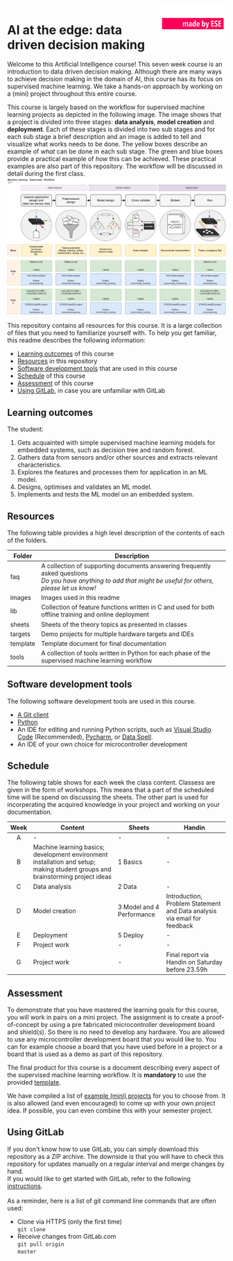 <img src="images/madeByESE.svg" alt="madeByESE" width="150" align="right"/>

# AI at the edge: data driven decision making

Welcome to this Artificial Intelligence course!
This seven week course is an introduction to data driven decision making.
Although there are many ways to achieve decision making in the domain of AI, this course has its focus on supervised machine learning.
We take a hands-on approach by working on a (mini) project throughout this entire course.

This course is largely based on the workflow for supervised machine learning projects as depicted in the following image. The image shows that a project is divided into three stages: **data analysis**, **model creation** and **deployment**. Each of these stages is divided into two sub stages and for each sub stage a brief description and an image is added to tell and visualize what works needs to be done. The yellow boxes describe an example of _what_ can be done in each sub stage. The green and blue boxes provide a practical example of _how_ this can be achieved. These practical examples are also part of this repository. The workflow will be discussed in detail during the first class.
![Supervised machine learning workflow](images/ml-supervised-workflow.png)

This repository contains all resources for this course. It is a large collection of files that you need to familiarize yourself with. To help you get familiar, this readme describes the following information:

* [Learning outcomes](#learning_outcomes) of this course
* [Resources](#resources) in this repository
* [Software development tools](#swdevtools) that are used in this course
* [Schedule](#schedule) of this course
* [Assessment](#assessment) of this course
* [Using GitLab](#usinggitlab), in case you are unfamiliar with GitLab

## <a name="learning_outcomes"></a>Learning outcomes
The student:
1. Gets acquainted with simple supervised machine learning models for embedded systems, such as decision tree and
random forest.
2. Gathers data from sensors and/or other sources and extracts relevant characteristics.
3. Explores the features and processes them for application in an ML model.
4. Designs, optimises and validates an ML model.
5. Implements and tests the ML model on an embedded system.

## <a name="resources"></a>Resources

The following table provides a high level description of the contents of each of the folders.

|Folder| Description |
|---|---|
|faq| A collection of supporting documents answering frequently asked questions<br>_Do you have anything to add that might be useful for others, please let us know!_ |
|images| Images used in this readme |
|lib| Collection of feature functions written in C and used for both offline training and online deployment |
|sheets| Sheets of the theory topics as presented in classes |
|targets| Demo projects for multiple hardware targets and IDEs |
|template| Template document for final documentation |
|tools| A collection of tools written in Python for each phase of the supervised machine learning workflow |

## <a name="swdevtools"></a>Software development tools

The following software development tools are used in this course.

* [A Git client](https://docs.gitlab.com/ee/gitlab-basics/start-using-git.html)
* [Python](https://www.python.org/downloads/)
* An IDE for editing and running Python scripts, such as [Visual Studio Code](https://code.visualstudio.com/) (Recommended), [Pycharm](https://www.jetbrains.com/pycharm/), or [Data Spell](https://www.jetbrains.com/dataspell/).
* An IDE of your own choice for microcontroller development

## <a name="schedule"></a>Schedule

The following table shows for each week the class content. Classess are given in the form of workshops. This means that a part of the scheduled time will be spend on discussing the sheets. The other part is used for incorperating the acquired knowledge in your project and working on your documentation.

|Week| Content | Sheets | Handin |
|:-:|---|---|---|
|A| - | - | - |
|B| Machine learning basics; development environment installation and setup; making student groups and brainstorming project ideas | 1 Basics | - |
|C| Data analysis | 2 Data | - |
|D| Model creation | 3 Model and 4 Performance | Introduction, Problem Statement and Data analysis via email for feedback |
|E| Deployment | 5 Deploy | - |
|F| Project work | - | - |
|G| Project work | - | Final report via Handin on Saturday before 23.59h |

## <a name="assessment"></a>Assessment

To demonstrate that you have mastered the learning goals for this course, you will work in pairs on a mini project.
The assignment is to create a proof-of-concept by using a pre fabricated microcontroller development board and shield(s). So there is no need to develop any hardware.
You are allowed to use any microcontroller development board that you would like to. You can for example choose a board that you have used before in a project or a board that is used as a demo as part of this repository.

The final product for this course is a document describing every aspect of the supervised machine learning workflow.
It is **mandatory** to use the provided [template]().

We have compiled a list of [example (mini) projects](./example_projects.md) for you to choose from.
It is also allowed (and even encouraged) to come up with your own project idea. If possible, you can even combine this with your semester project.

## <a name="usinggitlab"></a>Using GitLab
If you don't know how to use GitLab, you can simply download this repository as a ZIP archive. The downside is that you will have to check this repository for updates manually on a regular interval and merge changes by hand.<br />
If you would like to get started with GitLab, refer to the following [instructions](https://docs.gitlab.com/ee/gitlab-basics/start-using-git.html).<br />
<br />
As a reminder, here is a list of git command line commands that are often used:

* Clone via HTTPS (only the first time)<br />
  <code>git clone </code>
* Receive changes from GitLab.com<br />
  <code>git pull origin master</code>
